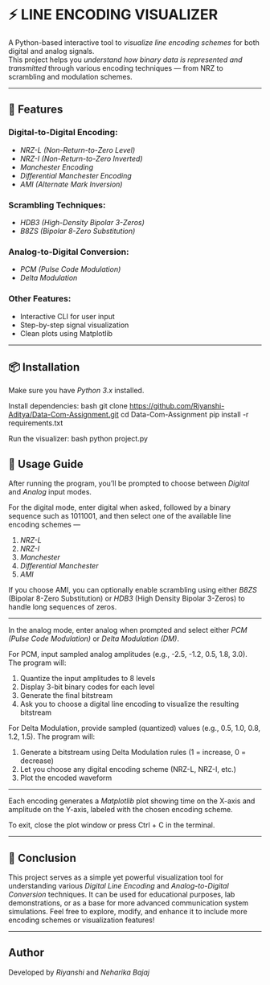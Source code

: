 # ⚡ LINE ENCODING VISUALIZER

A Python-based interactive tool to *visualize line encoding schemes* for both digital and analog signals.  
This project helps you *understand how binary data is represented and transmitted* through various encoding techniques — from NRZ to scrambling and modulation schemes.

---

## 🧩 Features

### Digital-to-Digital Encoding:
- *NRZ-L (Non-Return-to-Zero Level)*
- *NRZ-I (Non-Return-to-Zero Inverted)*
- *Manchester Encoding*
- *Differential Manchester Encoding*
- *AMI (Alternate Mark Inversion)*

### Scrambling Techniques:
- *HDB3 (High-Density Bipolar 3-Zeros)*
- *B8ZS (Bipolar 8-Zero Substitution)*

### Analog-to-Digital Conversion:
- *PCM (Pulse Code Modulation)*
- *Delta Modulation*

### Other Features:
- Interactive CLI for user input  
- Step-by-step signal visualization
- Clean plots using Matplotlib  

---

## 📦 Installation

Make sure you have *Python 3.x* installed.

Install dependencies:
bash
git clone https://github.com/Riyanshi-Aditya/Data-Com-Assignment.git
cd Data-Com-Assignment
pip install -r requirements.txt

Run the visualizer:
bash
python project.py

## 🚀 Usage Guide

After running the program, you’ll be prompted to choose between *Digital* and *Analog* input modes.

For the digital mode, enter digital when asked, followed by a binary sequence such as 1011001, and then select one of the available line encoding schemes — 
1. *NRZ-L*
2. *NRZ-I*
3. *Manchester*
4. *Differential Manchester*
5. *AMI*

If you choose AMI, you can optionally enable scrambling using either *B8ZS* (Bipolar 8-Zero Substitution) or *HDB3* (High Density Bipolar 3-Zeros) to handle long sequences of zeros. 

---

In the analog mode, enter analog when prompted and select either *PCM (Pulse Code Modulation)* or *Delta Modulation (DM)*. 

For PCM, input sampled analog amplitudes (e.g., -2.5, -1.2, 0.5, 1.8, 3.0). The program will:
1. Quantize the input amplitudes to 8 levels  
2. Display 3-bit binary codes for each level  
3. Generate the final bitstream  
4. Ask you to choose a digital line encoding to visualize the resulting bitstream

For Delta Modulation, provide sampled (quantized) values (e.g., 0.5, 1.0, 0.8, 1.2, 1.5). The program will:
1. Generate a bitstream using Delta Modulation rules (1 = increase, 0 = decrease)
2. Let you choose any digital encoding scheme (NRZ-L, NRZ-I, etc.)
3. Plot the encoded waveform

---

Each encoding generates a *Matplotlib* plot showing time on the X-axis and amplitude on the Y-axis, labeled with the chosen encoding scheme. 

To exit, close the plot window or press Ctrl + C in the terminal.

---

## 🧩 Conclusion

This project serves as a simple yet powerful visualization tool for understanding various *Digital Line Encoding* and *Analog-to-Digital Conversion* techniques. It can be used for educational purposes, lab demonstrations, or as a base for more advanced communication system simulations. Feel free to explore, modify, and enhance it to include more encoding schemes or visualization features!

---

## Author

Developed by *Riyanshi* and *Neharika Bajaj*
